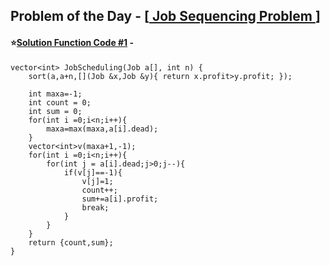 ## Problem of the Day - [<a href="https://practice.geeksforgeeks.org/problems/00ae30d0e0f6d8877c68f8b8558c5b0138fdb4b7/1"> Job Sequencing Problem </a>]


#### ⭐<ins>Solution Function Code #1</ins> -


    vector<int> JobScheduling(Job a[], int n) { 
        sort(a,a+n,[](Job &x,Job &y){ return x.profit>y.profit; });
        
        int maxa=-1;
        int count = 0;
        int sum = 0;
        for(int i =0;i<n;i++){
            maxa=max(maxa,a[i].dead);
        }
        vector<int>v(maxa+1,-1);
        for(int i =0;i<n;i++){
            for(int j = a[i].dead;j>0;j--){
                if(v[j]==-1){
                    v[j]=1;
                    count++;
                    sum+=a[i].profit;
                    break;
                }
            }
        }
        return {count,sum};
    } 

